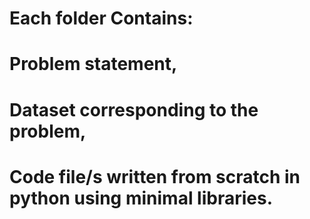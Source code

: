 
# Each folder Contains:
# Problem statement,
# Dataset corresponding to the problem,
# Code file/s written from scratch in python using minimal libraries.

